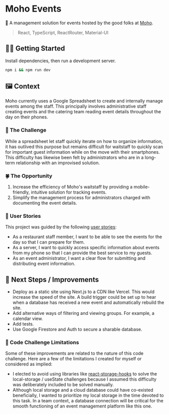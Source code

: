 # Moho Events

📆 A management solution for events hosted by the good folks at [Moho](https://www.moho.co/).

> React, TypeScript, ReactRouter, Material-UI

## 🧑‍💻 Getting Started

Install dependencies, then run a development server.

```bash
npm i && npm run dev
```

## 🖼 Context

Moho currently uses a Google Spreadsheet to create and internally manage events among the staff. This principally involves administrative staff creating events and the catering team reading event details throughout the day on their phones.

### 💭 The Challenge

While a spreadsheet let staff quickly iterate on how to organize information, it has outlived this purpose but remains difficult for waitstaff to quickly scan for important guest information while on the move with their smartphones. This difficulty has likewise been felt by administrators who are in a long-term relationship with an improvised solution.

### 🍀 The Opportunity

1. Increase the efficiency of Moho's waitstaff by providing a mobile-friendly, intuitive solution for tracking events.
2. Simplify the management process for administrators charged with documenting the event details.

### 🙋 User Stories

This project was guided by the following [user stories](https://www.interaction-design.org/literature/topics/user-stories):

- As a restaurant staff member, I want to be able to see the events for the day so that I can prepare for them.
- As a server, I want to quickly access specific information about events from my phone so that I can provide the best service to my guests.
- As an event administrator, I want a clear flow for submitting and distributing event information.

## 🚀 Next Steps / Improvements

- Deploy as a static site using Next.js to a CDN like Vercel. This would increase the speed of the site. A build trigger could be set up to hear when a database has received a new event and automatically rebuild the site.
- Add alternative ways of filtering and viewing groups. For example, a calendar view.
- Add tests.
- Use Google Firestore and Auth to secure a sharable database.

### 🚸 Code Challenge Limitations

Some of these improvements are related to the nature of this code challenge. Here are a few of the limitations I created for myself or considered as implied:

- I elected to avoid using libraries like [react-storage-hooks](https://www.npmjs.com/package/react-storage-hooks) to solve the local-storage / useState challenges because I assumed this difficulty was deliberately included to be solved manually.
- Although local storage and a cloud database could have co-existed beneficially, I wanted to prioritize my local storage in the time devoted to this task. In a team context, a database connection will be critical for the smooth functioning of an event management platform like this one.
